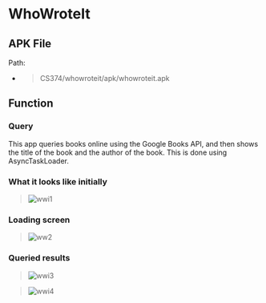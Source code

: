 # WhoWroteIt

## APK File

Path:
- > CS374/whowroteit/apk/whowroteit.apk

## Function

### Query

This app queries books online using the Google Books API, and then shows the title of the book and
the author of the book. This is done using AsyncTaskLoader.

### What it looks like initially

> ![wwi1](https://raw.githubusercontent.com/PrideInt/CS374/master/whowroteit/readme/whowroteit1.png)

### Loading screen

> ![ww2](https://raw.githubusercontent.com/PrideInt/CS374/master/whowroteit/readme/whowroteit2.png)

### Queried results

> ![wwi3](https://raw.githubusercontent.com/PrideInt/CS374/master/whowroteit/readme/whowroteit3.png)

> ![wwi4](https://raw.githubusercontent.com/PrideInt/CS374/master/whowroteit/readme/whowroteit4.png)
